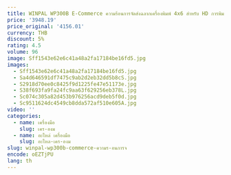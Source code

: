 ```yaml
---
title: WINPAL WP300B E-Commerce ความร้อนการจัดส่งฉลากเครื่องพิมพ์ 4x6 สําหรับ HD การพิมพ์สนับสนุน BT Wifi ที่อยู่เครื่องพิมพ์ฉลาก
price: '3948.19'
price_original: '4156.01'
currency: THB
discount: 5%
rating: 4.5
volume: 96
image: Sff1543e62e6c41a48a2fa17184be16fd5.jpg
images:
  - Sff1543e62e6c41a48a2fa17184be16fd5.jpg
  - Sa4d646591df7475c9ab2d2eb32dd5b8cS.jpg
  - S2918d70ee0c8425f9d1225fe47e51173e.jpg
  - S38f693fa9fa24fc9aa63f629256eb378L.jpg
  - Sc074c305a82d453b976256acd9deb5f0d.jpg
  - Sc9511624dc4549cb8dda572af510e605A.jpg
video: ''
categories:
  - name: เครื่องมือ
    slug: เคร-องม
  - name: อะไหล่ เครื่องมือ
    slug: อะไหล-เคร-องม
slug: winpal-wp300b-commerce-ความร-อนการจ
encode: oEZTjPU
lang: th
---
```

  